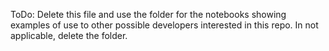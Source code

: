 ToDo: Delete this file and use the folder for the notebooks showing examples of use to other possible developers interested in this repo. In not applicable, delete the folder.